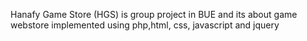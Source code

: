 Hanafy Game Store (HGS)
is group project in BUE 
and its about game webstore implemented using php,html, css, javascript and jquery